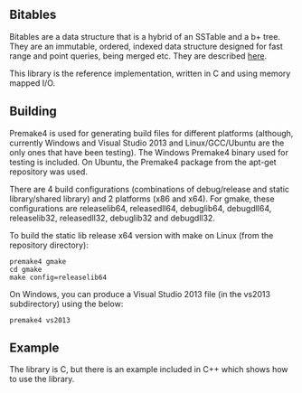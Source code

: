 ## Bitables ##

Bitables are a data structure that is a hybrid of an SSTable and a b+ tree. They are an immutable, ordered, indexed data structure designed for fast range and point queries, being merged etc. They are described [here](http://conorstokes.github.io/data%20structures/2015/01/01/introducing-bitables).

This library is the reference implementation, written in C and using memory mapped I/O. 

## Building ##

Premake4 is used for generating build files for different platforms (although, currently Windows and Visual Studio 2013 and Linux/GCC/Ubuntu are the only ones that have been testing). The Windows Premake4 binary used for testing is included. On Ubuntu, the Premake4 package from the apt-get repository was used.

There are 4 build configurations (combinations of debug/release and static library/shared library) and 2 platforms (x86 and x64). For gmake, these configurations are releaselib64, releasedll64, debuglib64, debugdll64, releaselib32, releasedll32, debuglib32 and debugdll32.

To build the static lib release x64 version with make on Linux (from the repository directory):

	premake4 gmake
	cd gmake
	make config=releaselib64

On Windows, you can produce a Visual Studio 2013 file (in the vs2013 subdirectory) using the below:

	premake4 vs2013

## Example ##

The library is C, but there is an example included in C++ which shows how to use the library.
